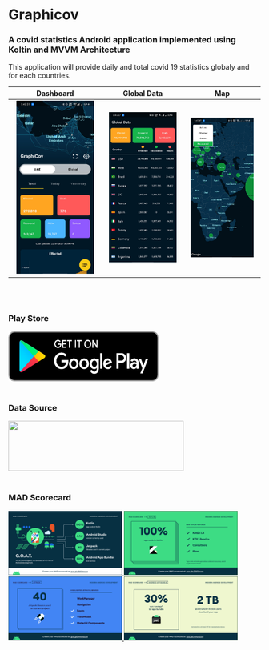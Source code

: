# Graphicov
### A covid statistics Android application implemented using Koltin and MVVM Architecture

This application will provide daily and total covid 19 statistics globaly and for each countries.


Dashboard             |  Global Data        |  Map
:-------------------------:|:-------------------------:|:-------------------------:
<img src="dashboard.jpg" width="90%"></img>   |  <img src="global_data.jpg" width="90%"></img>  | <img src="map.jpg" width="90%"></img>

<br/><br/>
### Play Store
<a href="https://play.google.com/store/apps/details?id=com.appat.graphicov" target="_blank">
<img src="google-play-badge.png" width="300" height="100" >
</a>
<br/><br/>

### Data Source
<a href="https://disease.sh/docs/" target="_blank">
<img src="https://raw.githubusercontent.com/disease-sh/API/master/public/assets/img/logo.png" width="350" height="100" >
</a>
<br/><br/>

### MAD Scorecard  
<a href="https://madscorecard.withgoogle.com/scorecards/2942804448/" target="_blank">
<img src="MadScore/summary.png" width="45%"></img> 
<img src="MadScore/kotlin.png" width="45%"></img>
<img src="MadScore/jetpack.png" width="45%"></img>
<img src="MadScore/app_bundle.png" width="45%"></img>
</a>
